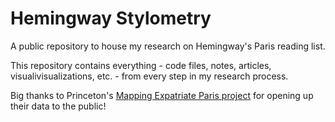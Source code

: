 # Hemingway Stylometry
A public repository to house my research on Hemingway's Paris reading list.

This repository contains everything - code files, notes, articles, visualivisualizations, etc. - from every step in my research process.

Big thanks to Princeton's [Mapping Expatriate Paris project](https://github.com/Princeton-CDH/mapping-expatriate-paris) for opening up their data to the public!

